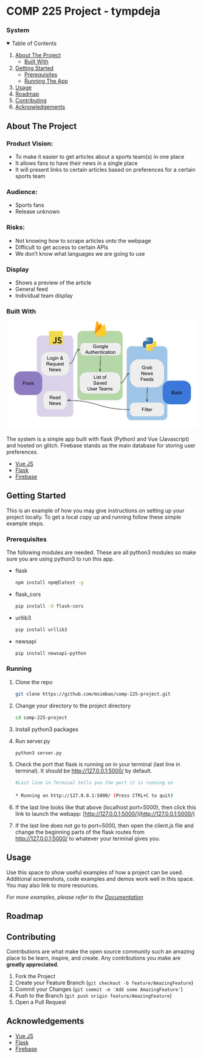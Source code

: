 COMP 225 Project - tympdeja
======================================================

### System


<!-- TABLE OF CONTENTS -->
<details open="open">
  <summary>Table of Contents</summary>
  <ol>
    <li>
      <a href="#about-the-project">About The Project</a>
      <ul>
        <li><a href="#built-with">Built With</a></li>
      </ul>
    </li>
    <li>
      <a href="#getting-started">Getting Started</a>
      <ul>
        <li><a href="#prerequisites">Prerequisites</a></li>
        <li><a href="#running">Running The App</a></li>
      </ul>
    </li>
    <li><a href="#usage">Usage</a></li>
    <li><a href="#roadmap">Roadmap</a></li>
    <li><a href="#contributing">Contributing</a></li>
    <li><a href="#acknowledgements">Acknowledgements</a></li>
  </ol>
</details>



<!-- ABOUT THE PROJECT -->
## About The Project

### Product Vision:
* To make it easier to get articles about a sports team(s) in one place
* It allows fans to have their news in a single place
* It will present links to certain articles based on preferences for a certain sports team
### Audience: 
* Sports fans
* Release unknown
### Risks:
* Not knowing how to scrape articles onto the webpage
* Difficult to get access to certain APIs
* We don’t know what languages we are going to use

### Display
* Shows a preview of the article
* General feed
* Individual team display

### Built With

![Image 1](images/system/1.jpg)

The system is a simple app built with flask (Python) and Vue (Javascript) and hosted on glitch. Firebase stands as the main database for storing user preferences.
* [Vue JS](https://vuejs.org/)
* [Flask](https://flask.palletsprojects.com/en/1.1.x/)
* [Firebase](https://firebase.google.com/)

<!-- GETTING STARTED -->
## Getting Started

This is an example of how you may give instructions on setting up your project locally.
To get a local copy up and running follow these simple example steps.

### Prerequisites

The following modules are needed. These are all python3 modules so make sure you are using python3 to run this app.
* flask
  ```sh
  npm install npm@latest -g
  ```
* flask_cors
  ```sh
  pip install -U flask-cors
  ```
* urllib3
  ```sh
  pip install urllib3
  ```

* newsapi
  ```sh
  pip install newsapi-python
  ```
  
### Running

1. Clone the repo
   ```sh
   git clone https://github.com/msimbao/comp-225-project.git
   ```
2. Change your directory to the project directory
   ```sh
   cd comp-225-project
   ```
3. Install python3 packages

4. Run server.py
   ```sh
   python3 server.py
   ```
5. Check the port that flask is running on in your terminal (last line in terminal). It should be http://127.0.0.1:5000/ by default.
   ```sh
   #Last line in Terminal tells you the port it is running on
   
   * Running on http://127.0.0.1:5000/ (Press CTRL+C to quit)
   ```

6. If the last line looks like that above (localhost port=5000), then click this link to launch the webapp: [http://127.0.0.1:5000/](http://127.0.0.1:5000/)

7. If the last line does not go to port=5000, then open the client.js file and change the beginning parts of the flask routes from http://127.0.0.1:5000/ to whatever your terminal gives you.

<!-- USAGE EXAMPLES -->
## Usage

Use this space to show useful examples of how a project can be used. Additional screenshots, code examples and demos work well in this space. You may also link to more resources.

_For more examples, please refer to the [Documentation](https://example.com)_



<!-- ROADMAP -->
## Roadmap


<!-- CONTRIBUTING -->
## Contributing

Contributions are what make the open source community such an amazing place to be learn, inspire, and create. Any contributions you make are **greatly appreciated**.

1. Fork the Project
2. Create your Feature Branch (`git checkout -b feature/AmazingFeature`)
3. Commit your Changes (`git commit -m 'Add some AmazingFeature'`)
4. Push to the Branch (`git push origin feature/AmazingFeature`)
5. Open a Pull Request



<!-- ACKNOWLEDGEMENTS -->
## Acknowledgements
* [Vue JS](https://vuejs.org/)
* [Flask](https://flask.palletsprojects.com/en/1.1.x/)
* [Firebase](https://firebase.google.com/)



